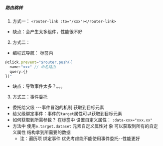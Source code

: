 ##### 路由跳转
1. 方式一：
 `<router-link :to="/xxx"></router-link>`
-  缺点：会产生太多组件，性能很不好
2. 方式二：
- 编程式导航：
 标签内
 ```js
 @click.prevent="$router.push({
   name:"xxx" // 命名路由
   query:{}
 })"
 ```
-  缺点：导致事件太多？。。。

3. 方式三：事件委托
-   委托给父级 ---事件冒泡的机制 获取到目标元素
- 给父级绑定事件：事件的`target`属性可以获取到目标元素
 - 如何获取到所需参数？
   在标签中 设置自定义属性：
  `:data-xxx="xxx.xx"`
- 方法中 使用`e.target.dataset` 元素自定义属性对 象  可以获取到所有的自定义属性 结构拿到所需要的数据
  - 注：遍历项 绑定事件 优先考虑能不能使用事件委托--性能更好



